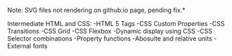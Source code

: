 Note: SVG files not rendering on github.io page, pending fix.\*

Intermediate HTML and CSS:
-HTML 5 Tags
-CSS Custom Properties
-CSS Transitions
-CSS Grid
-CSS Flexbox
-Dynamic display using CSS
-CSS Selector combinations
-Property functions
-Abosulte and relative units
-External fonts
